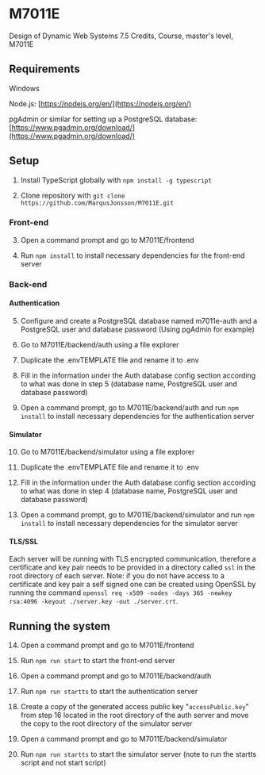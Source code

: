 # M7011E

Design of Dynamic Web Systems 7.5 Credits, Course, master's level, M7011E

## Requirements

Windows

Node.js: [https://nodejs.org/en/](https://nodejs.org/en/)

pgAdmin or similar for setting up a PostgreSQL database: [https://www.pgadmin.org/download/](https://www.pgadmin.org/download/)

## Setup

1. Install TypeScript globally with ``npm install -g typescript``

2. Clone repository with ``git clone https://github.com/MarqusJonsson/M7011E.git ``

### Front-end

3. Open a command prompt and go to M7011E/frontend

4. Run ``npm install`` to install necessary dependencies for the front-end server

### Back-end

#### Authentication

5. Configure and create a PostgreSQL database named m7011e-auth and a PostgreSQL user and database password (Using pgAdmin for example)

6. Go to M7011E/backend/auth using a file explorer

7. Duplicate the .envTEMPLATE file and rename it to .env

8. Fill in the information under the Auth database config section according to what was done in step 5 (database name, PostgreSQL user and database password)

9. Open a command prompt, go to M7011E/backend/auth and run ``npm install`` to install necessary dependencies for the authentication server

#### Simulator

10. Go to M7011E/backend/simulator using a file explorer

11. Duplicate the .envTEMPLATE file and rename it to .env

12. Fill in the information under the Auth database config section according to what was done in step 4 (database name, PostgreSQL user and database password)

13. Open a command prompt, go to M7011E/backend/simulator and run ``npm install`` to install necessary dependencies for the simulator server

#### TLS/SSL 

Each server will be running with TLS encrypted communication, therefore a certificate and key pair needs to be provided in a directory called ``ssl`` in the root directory of each server. Note: if you do not have access to a certificate and key pair a self signed one can be created using OpenSSL by running the command ``openssl req -x509 -nodes -days 365 -newkey rsa:4096 -keyout ./server.key -out ./server.crt``.

## Running the system

14. Open a command prompt and go to M7011E/frontend

15. Run ``npm run start`` to start the front-end server

16. Open a command prompt and go to M7011E/backend/auth

17. Run ``npm run startts`` to start the authentication server

18. Create a copy of the generated access public key "``accessPublic.key``" from step 16 located in the root directory of the auth server and move the copy to the root directory of the simulator server

19. Open a command prompt and go to M7011E/backend/simulator

20. Run ``npm run startts`` to start the simulator server (note to run the startts script and not start script)
